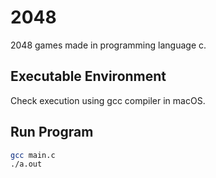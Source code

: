 # 2048

2048 games made in programming language c. <br>

## Executable Environment
Check execution using gcc compiler in macOS.

## Run Program

```bash
gcc main.c
./a.out
```
